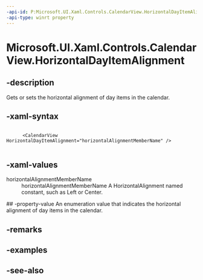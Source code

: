```yaml
---
-api-id: P:Microsoft.UI.Xaml.Controls.CalendarView.HorizontalDayItemAlignment
-api-type: winrt property
---
```


<!-- Property syntax
public Windows.UI.Xaml.HorizontalAlignment HorizontalDayItemAlignment { get;  set; }
-->

# Microsoft.UI.Xaml.Controls.CalendarView.HorizontalDayItemAlignment

## -description
Gets or sets the horizontal alignment of day items in the calendar.

## -xaml-syntax
```xaml

      <CalendarView HorizontalDayItemAlignment="horizontalAlignmentMemberName" />
    
```


## -xaml-values
<dl><dt>horizontalAlignmentMemberName</dt><dd>horizontalAlignmentMemberName A HorizontalAlignment named constant, such as Left or Center.</dd>
</dl>
## -property-value
An enumeration value that indicates the horizontal alignment of day items in the calendar.

## -remarks

## -examples

## -see-also
